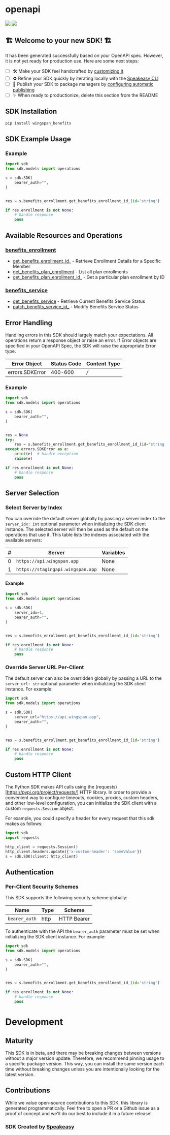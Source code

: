 # openapi

<div align="left">
    <a href="https://speakeasyapi.dev/"><img src="https://custom-icon-badges.demolab.com/badge/-Built%20By%20Speakeasy-212015?style=for-the-badge&logoColor=FBE331&logo=speakeasy&labelColor=545454" /></a>
    <a href="https://github.com/wingspanHQ/client-sdk-python.git/actions"><img src="https://img.shields.io/github/actions/workflow/status/wingspanHQ/client-sdk-python/speakeasy_sdk_generation.yml?style=for-the-badge" /></a>
    
</div>


## 🏗 **Welcome to your new SDK!** 🏗

It has been generated successfully based on your OpenAPI spec. However, it is not yet ready for production use. Here are some next steps:
- [ ] 🛠 Make your SDK feel handcrafted by [customizing it](https://www.speakeasyapi.dev/docs/customize-sdks)
- [ ] ♻️ Refine your SDK quickly by iterating locally with the [Speakeasy CLI](https://github.com/speakeasy-api/speakeasy)
- [ ] 🎁 Publish your SDK to package managers by [configuring automatic publishing](https://www.speakeasyapi.dev/docs/productionize-sdks/publish-sdks)
- [ ] ✨ When ready to productionize, delete this section from the README
<!-- Start SDK Installation [installation] -->
## SDK Installation

```bash
pip install wingspan_benefits
```
<!-- End SDK Installation [installation] -->

<!-- Start SDK Example Usage [usage] -->
## SDK Example Usage

### Example

```python
import sdk
from sdk.models import operations

s = sdk.SDK(
    bearer_auth="",
)


res = s.benefits_enrollment.get_benefits_enrollment_id_(id='string')

if res.enrollment is not None:
    # handle response
    pass
```
<!-- End SDK Example Usage [usage] -->

<!-- Start Available Resources and Operations [operations] -->
## Available Resources and Operations

### [benefits_enrollment](docs/sdks/benefitsenrollment/README.md)

* [get_benefits_enrollment_id_](docs/sdks/benefitsenrollment/README.md#get_benefits_enrollment_id_) - Retrieve Enrollment Details for a Specific Member
* [get_benefits_plan_enrollment](docs/sdks/benefitsenrollment/README.md#get_benefits_plan_enrollment) - List all plan enrollments
* [get_benefits_plan_enrollment_id_](docs/sdks/benefitsenrollment/README.md#get_benefits_plan_enrollment_id_) - Get a particular plan enrollment by ID

### [benefits_service](docs/sdks/benefitsservice/README.md)

* [get_benefits_service](docs/sdks/benefitsservice/README.md#get_benefits_service) - Retrieve Current Benefits Service Status
* [patch_benefits_service_id_](docs/sdks/benefitsservice/README.md#patch_benefits_service_id_) - Modify Benefits Service Status
<!-- End Available Resources and Operations [operations] -->



<!-- Start Error Handling [errors] -->
## Error Handling

Handling errors in this SDK should largely match your expectations.  All operations return a response object or raise an error.  If Error objects are specified in your OpenAPI Spec, the SDK will raise the appropriate Error type.

| Error Object    | Status Code     | Content Type    |
| --------------- | --------------- | --------------- |
| errors.SDKError | 400-600         | */*             |

### Example

```python
import sdk
from sdk.models import operations

s = sdk.SDK(
    bearer_auth="",
)


res = None
try:
    res = s.benefits_enrollment.get_benefits_enrollment_id_(id='string')
except errors.SDKError as e:
    print(e)  # handle exception
    raise(e)

if res.enrollment is not None:
    # handle response
    pass
```
<!-- End Error Handling [errors] -->



<!-- Start Server Selection [server] -->
## Server Selection

### Select Server by Index

You can override the default server globally by passing a server index to the `server_idx: int` optional parameter when initializing the SDK client instance. The selected server will then be used as the default on the operations that use it. This table lists the indexes associated with the available servers:

| # | Server | Variables |
| - | ------ | --------- |
| 0 | `https://api.wingspan.app` | None |
| 1 | `https://stagingapi.wingspan.app` | None |

#### Example

```python
import sdk
from sdk.models import operations

s = sdk.SDK(
    server_idx=1,
    bearer_auth="",
)


res = s.benefits_enrollment.get_benefits_enrollment_id_(id='string')

if res.enrollment is not None:
    # handle response
    pass
```


### Override Server URL Per-Client

The default server can also be overridden globally by passing a URL to the `server_url: str` optional parameter when initializing the SDK client instance. For example:
```python
import sdk
from sdk.models import operations

s = sdk.SDK(
    server_url="https://api.wingspan.app",
    bearer_auth="",
)


res = s.benefits_enrollment.get_benefits_enrollment_id_(id='string')

if res.enrollment is not None:
    # handle response
    pass
```
<!-- End Server Selection [server] -->



<!-- Start Custom HTTP Client [http-client] -->
## Custom HTTP Client

The Python SDK makes API calls using the (requests)[https://pypi.org/project/requests/] HTTP library.  In order to provide a convenient way to configure timeouts, cookies, proxies, custom headers, and other low-level configuration, you can initialize the SDK client with a custom `requests.Session` object.

For example, you could specify a header for every request that this sdk makes as follows:
```python
import sdk
import requests

http_client = requests.Session()
http_client.headers.update({'x-custom-header': 'someValue'})
s = sdk.SDK(client: http_client)
```
<!-- End Custom HTTP Client [http-client] -->



<!-- Start Authentication [security] -->
## Authentication

### Per-Client Security Schemes

This SDK supports the following security scheme globally:

| Name          | Type          | Scheme        |
| ------------- | ------------- | ------------- |
| `bearer_auth` | http          | HTTP Bearer   |

To authenticate with the API the `bearer_auth` parameter must be set when initializing the SDK client instance. For example:
```python
import sdk
from sdk.models import operations

s = sdk.SDK(
    bearer_auth="",
)


res = s.benefits_enrollment.get_benefits_enrollment_id_(id='string')

if res.enrollment is not None:
    # handle response
    pass
```
<!-- End Authentication [security] -->

<!-- Placeholder for Future Speakeasy SDK Sections -->

# Development

## Maturity

This SDK is in beta, and there may be breaking changes between versions without a major version update. Therefore, we recommend pinning usage
to a specific package version. This way, you can install the same version each time without breaking changes unless you are intentionally
looking for the latest version.

## Contributions

While we value open-source contributions to this SDK, this library is generated programmatically.
Feel free to open a PR or a Github issue as a proof of concept and we'll do our best to include it in a future release!

### SDK Created by [Speakeasy](https://docs.speakeasyapi.dev/docs/using-speakeasy/client-sdks)
